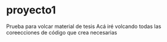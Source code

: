 # proyecto1
Prueba para volcar material de tesis
Acá iré volcando todas las coreecciones de código que crea necesarias
